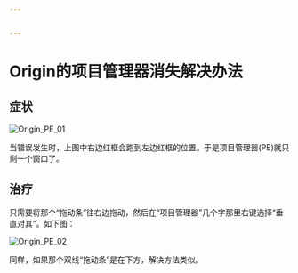 ```yaml
---


---
```


# Origin的项目管理器消失解决办法

## 症状

![Origin_PE_01](/图片/Origin_PE_01.png)

当错误发生时，上图中右边红框会跑到左边红框的位置。于是项目管理器(PE)就只剩一个窗口了。

## 治疗

只需要将那个“拖动条”往右边拖动，然后在“项目管理器”几个字那里右键选择“垂直对其”。如下图：

![Origin_PE_02](/图片/Origin_PE_02.png)

同样，如果那个双线“拖动条”是在下方，解决方法类似。